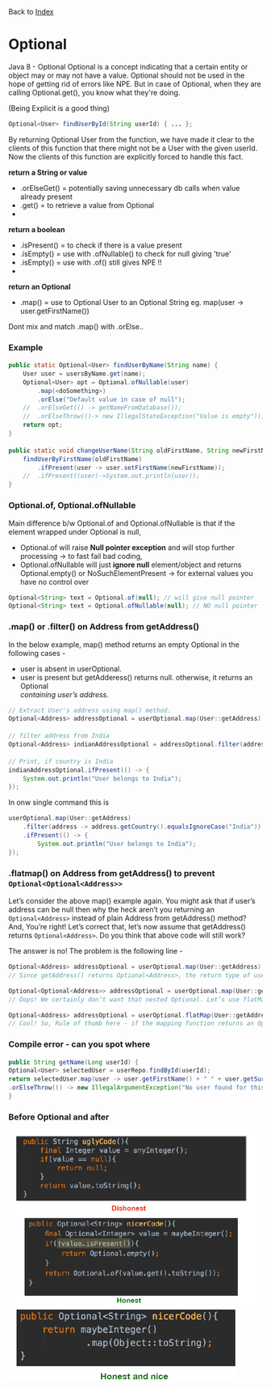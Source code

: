 Back to [Index](0-index.md)
# Optional
Java 8 - Optional
Optional is a concept indicating that a certain entity or object may or may not have a value. Optional should not be used in the hope of getting rid of errors like NPE.
But in case of Optional, when they are calling Optional.get(), you know what they're doing.

(Being Explicit is a good thing)
```java
Optional<User> findUserById(String userId) { ... };
```
By returning Optional User from the function, we have made it clear to the clients of this function that there might not be a User with the given userId. Now the clients of this function are explicitly forced to handle this fact.

**return a String or value**
- .orElseGet() = potentially saving unnecessary db calls when value already present
- .get() = to retrieve a value from Optional
- 
**return a boolean**
- .isPresent() =  to check if there is a value present
- .isEmpty() = use with .ofNullable() to check for null giving 'true'
- .isEmpty() = use with .of() still gives NPE !!
- 
**return an Optional<String>** 
- .map() = use to Optional User to an Optional String
eg. map(user -> user.getFirstName())

Dont mix and match .map() with .orElse..
### Example

```java
public static Optional<User> findUserByName(String name) {
    User user = usersByName.get(name);
    Optional<User> opt = Optional.ofNullable(user)
        .map(<doSomething>)
        .orElse("Default value in case of null");
    //  .orElseGet(() -> getNameFromDatabase());
    //  .orElseThrow(()-> new IllegalStateException("Value is empty")));
    return opt;
}

public static void changeUserName(String oldFirstName, String newFirstName) {
    findUserByFirstName(oldFirstName)
        .ifPresent(user -> user.setFirstName(newFirstName));
    //  .ifPresent((user)->System.out.println(user)); 
}
```
### Optional.of, Optional.ofNullable
Main difference b/w Optional.of and Optional.ofNullable is that if the element wrapped under Optional is null, 
- Optional.of will raise **Null pointer exception** and will stop further processing -> to fast fail bad coding, 
- Optional.ofNullable will just **ignore null** element/object and returns Optional.empty() or NoSuchElementPresent -> for external values you have no control over
```java
Optional<String> text = Optional.of(null); // will give null pointer
Optional<String> text = Optional.ofNullable(null); // NO null pointer
```
### .map() or .filter() on Address from getAddress()
In the below example, map() method returns an empty Optional in the following cases -
- user is absent in userOptional.
- user is present but getAdderess() returns null.
otherwise, it returns an Optional<Address> containing user’s address.

```java
// Extract User's address using map() method.
Optional<Address> addressOptional = userOptional.map(User::getAddress)

// filter address from India
Optional<Address> indianAddressOptional = addressOptional.filter(address -> address.getCountry().equalsIgnoreCase("India"));

// Print, if country is India
indianAddressOptional.ifPresent(() -> {
    System.out.println("User belongs to India");
});
```
In onw single command this is
```java
userOptional.map(User::getAddress)
    .filter(address -> address.getCountry().equalsIgnoreCase("India"))
    .ifPresent(() -> {
        System.out.println("User belongs to India");
});
```
### .flatmap() on Address from getAddress() to prevent ```Optional<Optional<Address>>```
Let’s consider the above map() example again. You might ask that if user’s address can be null then why the heck aren’t you returning 
an ```Optional<Address>``` instead of plain Address from getAddress() method?
And, You’re right! Let’s correct that, let’s now assume that getAddress() returns ```Optional<Address>```. Do you think that above code will still work?

The answer is no! The problem is the following line -
```java
Optional<Address> addressOptional = userOptional.map(User::getAddress)
// Since getAddress() returns Optional<Address>, the return type of userOptional.map() will be Optional<Optional<Address>>
```
```java
Optional<Optional<Address>> addressOptional = userOptional.map(User::getAddress)
// Oops! We certainly don’t want that nested Optional. Let’s use flatMap() to correct that -
```
```java
Optional<Address> addressOptional = userOptional.flatMap(User::getAddress)
// Cool! So, Rule of thumb here - if the mapping function returns an Optional, use flatMap() instead of map() to get the flattened result from your Optional
```

### Compile error - can you spot where
```java
public String getName(Long userId) {
Optional<User> selectedUser = userRepo.findById(userId);
return selectedUser.map(user -> user.getFirstName() + " " + user.getSurName())
.orElseThrow(() -> new IllegalArgumentException("No user found for this id"));
}
```
### Before Optional and after
![ugly](1-Optional-ugly.png)
![nicer](1-Optional-nice.png)